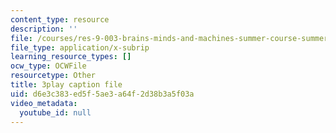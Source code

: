 ```yaml
---
content_type: resource
description: ''
file: /courses/res-9-003-brains-minds-and-machines-summer-course-summer-2015/d6e3c383ed5f5ae3a64f2d38b3a5f03a_HA4undazeF0.vtt
file_type: application/x-subrip
learning_resource_types: []
ocw_type: OCWFile
resourcetype: Other
title: 3play caption file
uid: d6e3c383-ed5f-5ae3-a64f-2d38b3a5f03a
video_metadata:
  youtube_id: null
---
```

